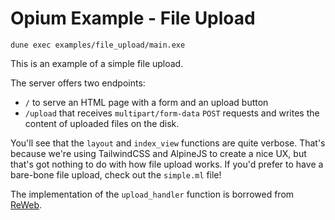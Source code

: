 # Opium Example - File Upload

```
dune exec examples/file_upload/main.exe
```

This is an example of a simple file upload.

The server offers two endpoints:

- `/` to serve an HTML page with a form and an upload button
- `/upload` that receives `multipart/form-data` `POST` requests and writes the content of uploaded files on the disk.

You'll see that the `layout` and `index_view` functions are quite verbose. That's because we're using TailwindCSS and AlpineJS to create a nice UX, but that's got nothing to do with how file upload works. If you'd prefer to have a bare-bone file upload, check out the `simple.ml` file!

The implementation of the `upload_handler` function is borrowed from [ReWeb](https://github.com/yawaramin/re-web/blob/main/ReWeb/Filter.ml#L237).
